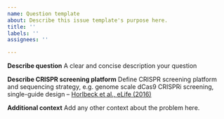 ```yaml
---
name: Question template
about: Describe this issue template's purpose here.
title: ''
labels: ''
assignees: ''

---
```


**Describe question**
A clear and concise description your question

**Describe CRISPR screening platform**
Define CRISPR screening platform and sequencing strategy,
e.g. genome scale dCas9 CRISPRi screening, single-guide design – [Horlbeck et al., eLife (2016)](http://dx.doi.org/10.7554/eLife.19760)

**Additional context**
Add any other context about the problem here.
